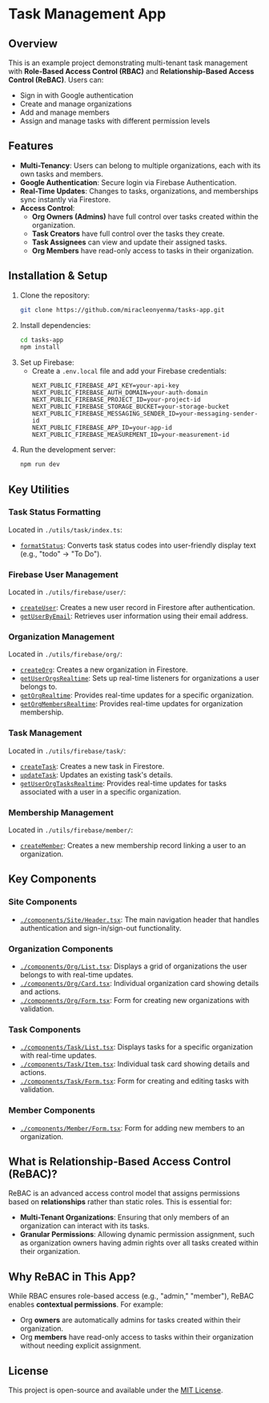 # Task Management App

## Overview
This is an example project demonstrating multi-tenant task management with **Role-Based Access Control (RBAC)** and **Relationship-Based Access Control (ReBAC)**. Users can:
- Sign in with Google authentication
- Create and manage organizations
- Add and manage members
- Assign and manage tasks with different permission levels

## Features
- **Multi-Tenancy**: Users can belong to multiple organizations, each with its own tasks and members.
- **Google Authentication**: Secure login via Firebase Authentication.
- **Real-Time Updates**: Changes to tasks, organizations, and memberships sync instantly via Firestore.
- **Access Control**:
  - **Org Owners (Admins)** have full control over tasks created within the organization.
  - **Task Creators** have full control over the tasks they create.
  - **Task Assignees** can view and update their assigned tasks.
  - **Org Members** have read-only access to tasks in their organization.

## Installation & Setup
1. Clone the repository:
   ```sh
   git clone https://github.com/miracleonyenma/tasks-app.git
   ```
2. Install dependencies:
   ```sh
   cd tasks-app
   npm install
   ```
3. Set up Firebase:
   - Create a `.env.local` file and add your Firebase credentials:
     ```env
     NEXT_PUBLIC_FIREBASE_API_KEY=your-api-key
     NEXT_PUBLIC_FIREBASE_AUTH_DOMAIN=your-auth-domain
     NEXT_PUBLIC_FIREBASE_PROJECT_ID=your-project-id
     NEXT_PUBLIC_FIREBASE_STORAGE_BUCKET=your-storage-bucket
     NEXT_PUBLIC_FIREBASE_MESSAGING_SENDER_ID=your-messaging-sender-id
     NEXT_PUBLIC_FIREBASE_APP_ID=your-app-id
     NEXT_PUBLIC_FIREBASE_MEASUREMENT_ID=your-measurement-id
     ```
4. Run the development server:
   ```sh
   npm run dev
   ```

## Key Utilities
### Task Status Formatting
Located in `./utils/task/index.ts`:
- [`formatStatus`](https://github.com/miracleonyenma/tasks-app/blob/main/utils/task/index.ts#L2): Converts task status codes into user-friendly display text (e.g., "todo" → "To Do").

### Firebase User Management
Located in `./utils/firebase/user/`:
- [`createUser`](https://github.com/miracleonyenma/tasks-app/blob/main/utils/firebase/user/createUser.ts#L13): Creates a new user record in Firestore after authentication.
- [`getUserByEmail`](https://github.com/miracleonyenma/tasks-app/blob/main/utils/firebase/user/getUserByEmail.ts#L9): Retrieves user information using their email address.

### Organization Management
Located in `./utils/firebase/org/`:
- [`createOrg`](https://github.com/miracleonyenma/tasks-app/blob/main/utils/firebase/org/createOrg.ts#L10): Creates a new organization in Firestore.
- [`getUserOrgsRealtime`](https://github.com/miracleonyenma/tasks-app/blob/main/utils/firebase/org/getUserOrgs.ts#L19): Sets up real-time listeners for organizations a user belongs to.
- [`getOrgRealtime`](https://github.com/miracleonyenma/tasks-app/blob/main/utils/firebase/org/getUserOrgs.ts#L136): Provides real-time updates for a specific organization.
- [`getOrgMembersRealtime`](https://github.com/miracleonyenma/tasks-app/blob/main/utils/firebase/org/getOrgMembers.ts#L25): Provides real-time updates for organization membership.

### Task Management
Located in `./utils/firebase/task/`:
- [`createTask`](https://github.com/miracleonyenma/tasks-app/blob/main/utils/firebase/task/createTask.ts#L12): Creates a new task in Firestore.
- [`updateTask`](https://github.com/miracleonyenma/tasks-app/blob/main/utils/firebase/task/updateTask.ts#L12): Updates an existing task's details.
- [`getUserOrgTasksRealtime`](https://github.com/miracleonyenma/tasks-app/blob/main/utils/firebase/task/getUserOrgTasksRealtime.ts#L15): Provides real-time updates for tasks associated with a user in a specific organization.

### Membership Management
Located in `./utils/firebase/member/`:
- [`createMember`](https://github.com/miracleonyenma/tasks-app/blob/main/utils/firebase/member/createMember.ts#L12): Creates a new membership record linking a user to an organization.

## Key Components
### Site Components
- [`./components/Site/Header.tsx`](https://github.com/miracleonyenma/tasks-app/blob/main/components/Site/Header.tsx): The main navigation header that handles authentication and sign-in/sign-out functionality.

### Organization Components
- [`./components/Org/List.tsx`](https://github.com/miracleonyenma/tasks-app/blob/main/components/Org/List.tsx): Displays a grid of organizations the user belongs to with real-time updates.
- [`./components/Org/Card.tsx`](https://github.com/miracleonyenma/tasks-app/blob/main/components/Org/Card.tsx): Individual organization card showing details and actions.
- [`./components/Org/Form.tsx`](https://github.com/miracleonyenma/tasks-app/blob/main/components/Org/Form.tsx): Form for creating new organizations with validation.

### Task Components
- [`./components/Task/List.tsx`](https://github.com/miracleonyenma/tasks-app/blob/main/components/Task/List.tsx): Displays tasks for a specific organization with real-time updates.
- [`./components/Task/Item.tsx`](https://github.com/miracleonyenma/tasks-app/blob/main/components/Task/Item.tsx): Individual task card showing details and actions.
- [`./components/Task/Form.tsx`](https://github.com/miracleonyenma/tasks-app/blob/main/components/Task/Form.tsx): Form for creating and editing tasks with validation.

### Member Components
- [`./components/Member/Form.tsx`](https://github.com/miracleonyenma/tasks-app/blob/main/components/Member/Form.tsx): Form for adding new members to an organization.

## What is Relationship-Based Access Control (ReBAC)?
ReBAC is an advanced access control model that assigns permissions based on **relationships** rather than static roles. This is essential for:
- **Multi-Tenant Organizations**: Ensuring that only members of an organization can interact with its tasks.
- **Granular Permissions**: Allowing dynamic permission assignment, such as organization owners having admin rights over all tasks created within their organization.

## Why ReBAC in This App?
While RBAC ensures role-based access (e.g., "admin," "member"), ReBAC enables **contextual permissions**. For example:
- Org **owners** are automatically admins for tasks created within their organization.
- Org **members** have read-only access to tasks within their organization without needing explicit assignment.

## License
This project is open-source and available under the [MIT License](LICENSE).

